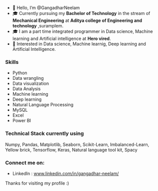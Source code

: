- 👋 Hello, I’m @GangadharNeelam
- 🎓 Currently pursuing my **Bachelor of Technology** in the stream of **Mechanical Engineering** at **Aditya college of Engineering and technology** ,suramplem.
- 🎓 I am a part time integrated programmer in Data science, Machine learning and Artificial intelligence at **Hero vired**.
- 👀 Interested in Data science, Machine learnig, Deep learning and Artificial Intelligence.

### Skills
- Python
- Data wrangling
- Data visualization
- Data Analysis
- Machine learning
- Deep learning
- Natural Language Processing
- MySQL
- Excel
- Power BI

### Technical Stack currently using
Numpy, Pandas, Matplotlib, Seaborn, Scikit-Learn, Imbalanced-Learn, Yellow brick, Tensorflow, Keras, Natural language tool kit, Spacy

### Connect me on:
- LinkedIn : www.linkedin.com/in/gangadhar-neelam/

Thanks for visiting my profile :)
